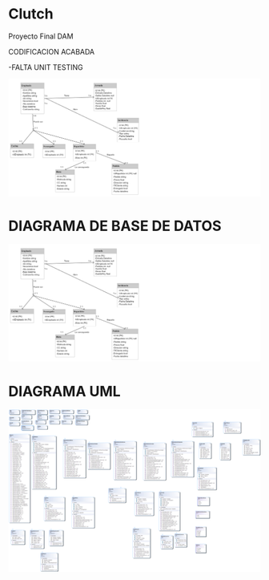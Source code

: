 # Clutch
Proyecto Final DAM

CODIFICACION ACABADA
 
-FALTA UNIT TESTING




![DIAGRAMA DE BASE DE DATOS](diagrama_de_clases.png)
<h1>DIAGRAMA DE BASE DE DATOS</h1>
<picture>
  <img alt="Diagrama de base de datos" src="diagrama_de_clases.png">
</picture>

<h1>DIAGRAMA UML</h1>
<picture>
   <img alt="Diagrama UML" src="UML.png">
</picture>